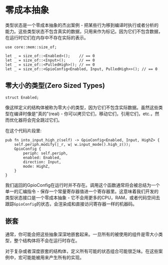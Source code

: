 # 零成本抽象

类型状态是一个零成本抽象的杰出案例 - 把某些行为移到编译时执行或者分析的能力。这些类型状态不包含真实的数据，只用来作为标记。因为它们不包含数据，在运行时它们在内存中不存在实际的表示。

```rust,ignore
use core::mem::size_of;

let _ = size_of::<Enabled>();    // == 0
let _ = size_of::<Input>();      // == 0
let _ = size_of::<PulledHigh>(); // == 0
let _ = size_of::<GpioConfig<Enabled, Input, PulledHigh>>(); // == 0
```

## 零大小的类型(Zero Sized Types)

```rust,ignore
struct Enabled;
```

像这样定义的结构体被称为零大小的类型，因为它们不包含实际数据。虽然这些类型在编译时像是"真的"(real) - 你可以拷贝它们，移动它们，引用它们，etc.，然而优化器将会完全跳过它们。

在这个代码片段里:

```rust,ignore
pub fn into_input_high_z(self) -> GpioConfig<Enabled, Input, HighZ> {
    self.periph.modify(|_r, w| w.input_mode().high_z());
    GpioConfig {
        periph: self.periph,
        enabled: Enabled,
        direction: Input,
        mode: HighZ,
    }
}
```

我们返回的GpioConfig在运行时并不存在。调用这个函数通常将会被总结为一个单一的汇编指令 - 保存一个常量寄存器值进一个寄存器里。这意味着我们开发的类型状态接口是一个零成本抽象 - 它不会用更多的CPU，RAM，或者代码空间去跟踪`GpioConfig`的状态，会渲染成和直接访问寄存器一样的机器码。

## 嵌套

通常，你可能会把这些抽象深深地嵌套起来。一旦所有的被使用的组件是零大小类型，整个结构体将不会在运行时存在。

对于复杂或者深度嵌套的结构体，定义所有可能的状态组合可能很乏味。在这些案例中，宏可能能被用来产生所有的实现。

